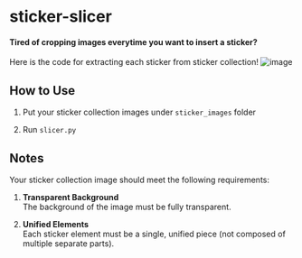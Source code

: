# sticker-slicer
#### Tired of cropping images everytime you want to insert a sticker?
Here is the code for extracting each sticker from sticker collection!
![image](https://github.com/user-attachments/assets/9fada7c6-6521-4931-b016-d08ffa0522e3)



## How to Use

1. Put your sticker collection images under `sticker_images` folder

2. Run `slicer.py`

## Notes

Your sticker collection image should meet the following requirements:

1. **Transparent Background**  
   The background of the image must be fully transparent.

2. **Unified Elements**  
   Each sticker element must be a single, unified piece (not composed of multiple separate parts).



